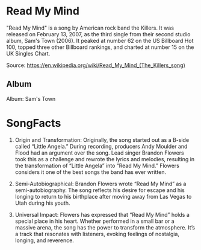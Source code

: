 # Read My Mind

"Read My Mind" is a song by American rock band the Killers. It was released on February 13, 2007, as the third single from their second studio album, Sam's Town (2006). It peaked at number 62 on the US Billboard Hot 100, topped three other Billboard rankings, and charted at number 15 on the UK Singles Chart.

Source: https://en.wikipedia.org/wiki/Read_My_Mind_(The_Killers_song)

## Album

Album: Sam's Town

# SongFacts

1. Origin and Transformation: Originally, the song started out as a B-side called “Little Angela.” During recording, producers Andy Moulder and Flood had an argument over the song. Lead singer Brandon Flowers took this as a challenge and rewrote the lyrics and melodies, resulting in the transformation of “Little Angela” into “Read My Mind.” Flowers considers it one of the best songs the band has ever written.

2. Semi-Autobiographical: Brandon Flowers wrote “Read My Mind” as a semi-autobiography. The song reflects his desire for escape and his longing to return to his birthplace after moving away from Las Vegas to Utah during his youth.

3. Universal Impact: Flowers has expressed that “Read My Mind” holds a special place in his heart. Whether performed in a small bar or a massive arena, the song has the power to transform the atmosphere. It’s a track that resonates with listeners, evoking feelings of nostalgia, longing, and reverence.
